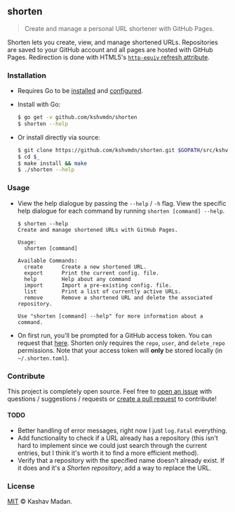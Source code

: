 ## shorten

> Create and manage a personal URL shortener with GitHub Pages.

Shorten lets you create, view, and manage shortened URLs. Repositories are saved to your GitHub account and all pages are hosted with GitHub Pages. Redirection is done with HTML5's [`http-equiv` refresh attribute](https://developer.mozilla.org/en/docs/Web/HTML/Element/meta#attr-http-equiv).

### Installation

  - Requires Go to be [installed](https://golang.org/doc/install) and [configured](https://golang.org/doc/install#testing).

  - Install with Go:

    ```sh
    $ go get -v github.com/kshvmdn/shorten
    $ shorten --help
    ```

  - Or install directly via source:

    ```sh
    $ git clone https://github.com/kshvmdn/shorten.git $GOPATH/src/kshvmdn/shorten
    $ cd $_
    $ make install && make
    $ ./shorten --help
    ```

### Usage

  - View the help dialogue by passing the `--help` / `-h` flag. View the specific help dialogue for each command by running `shorten [command] --help`.

    ```
    $ shorten --help
    Create and manage shortened URLs with GitHub Pages.

    Usage:
      shorten [command]

    Available Commands:
      create      Create a new shortened URL.
      export      Print the current config. file.
      help        Help about any command
      import      Import a pre-existing config. file.
      list        Print a list of currently active URLs.
      remove      Remove a shortened URL and delete the associated repository.

    Use "shorten [command] --help" for more information about a command.
    ```

  - On first run, you'll be prompted for a GitHub access token. You can request that [here](https://github.com/settings/tokens). Shorten only requires the `repo`, `user`, and `delete_repo` permissions. Note that your access token will **only** be stored locally (in `~/.shorten.toml`).

### Contribute

This project is completely open source. Feel free to [open an issue](https://github.com/kshvmdn/shorten/issues) with questions / suggestions / requests or [create a pull request](https://github.com/kshvmdn/shorten/pulls) to contribute!

#### TODO

- Better handling of error messages, right now I just `log.Fatal` everything.
- Add functionality to check if a URL already has a repository (this isn't hard to implement since we could just search through the current entries, but I think it's worth it to find a more efficient method).
- Verify that a repository with the specified name doesn't already exist. If it does and it's a _Shorten repository_, add a way to replace the URL.

### License

[MIT](./LICENSE) © Kashav Madan.
